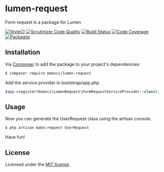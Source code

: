 # lumen-request

Form request is a package for Lumen

[![StyleCI](https://styleci.io/repos/122983980/shield?branch=master)](https://styleci.io/repos/122983980)
[![Scrutinizer Code Quality](https://scrutinizer-ci.com/g/emanci/lumen-request/badges/quality-score.png?b=master)](https://scrutinizer-ci.com/g/emanci/lumen-request/?branch=master)
[![Build Status](https://scrutinizer-ci.com/g/emanci/lumen-request/badges/build.png?b=master)](https://scrutinizer-ci.com/g/emanci/lumen-request/build-status/master)
[![Code Coverage](https://scrutinizer-ci.com/g/emanci/lumen-request/badges/coverage.png?b=master)](https://scrutinizer-ci.com/g/emanci/lumen-request/?branch=master)
[![Packagist](https://img.shields.io/packagist/l/doctrine/orm.svg)](https://packagist.org/packages/emanci/lumen-request)

## Installation

Via [Composer](https://getcomposer.org) to add the package to your project's dependencies:

```bash
$ composer require emanci/lumen-request
```

Add the service provider in bootstrap/app.php

```php
$app->register(Emanci\LumenRequest\FormRequestServiceProvider::class);
```

## Usage

Now you can generate the UserRequest class using the artisan console.

```bash
$ php artisan make:request UserRequest
```

Have fun!

## License

Licensed under the [MIT license](https://github.com/emanci/lumen-request/blob/master/LICENSE).

